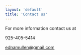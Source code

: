 ```yaml
---
layout: 'default'
title: 'Contact us'
---
```


For more information contact us at

925-405-5414

<a href="mailto:ednamullen@gmail.com">ednamullen@gmail.com</a>

